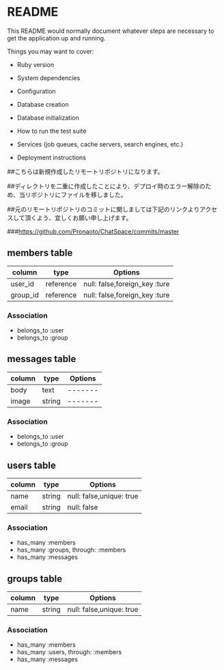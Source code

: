 # README

This README would normally document whatever steps are necessary to get the
application up and running.

Things you may want to cover:

* Ruby version

* System dependencies

* Configuration

* Database creation

* Database initialization

* How to run the test suite

* Services (job queues, cache servers, search engines, etc.)

* Deployment instructions

##こちらは新規作成したリモートリポジトリになります。

##ディレクトリを二重に作成したことにより、デプロイ時のエラー解除のため、当リポジトリにファイルを移しました。

##元のリモートリポジトリのコミットに関しましては下記のリンクよりアクセスして頂くよう、宜しくお願い申し上げます。

###https://github.com/Pronaoto/ChatSpace/commits/master




## members table
|column|type|Options|
|------|----|-------|
|user_id|reference|null: false,foreign_key :ture|
|group_id|reference|null: false,foreign_key :ture|

### Association
- belongs_to :user
- belongs_to :group

## messages table
|column|type|Options|
|------|----|-------|
|body|text|-------|
|image|string|-------|

### Association
- belongs_to :user
- belongs_to :group

## users table
|column|type|Options|
|------|----|-------|
|name|string|null: false,unique: true|
|email|string|null: false|

### Association
- has_many :members
- has_many :groups, through: :members
- has_many :messages

## groups table
|column|type|Options|
|------|----|-------|
|name|string|null: false,unique: true|

### Association
- has_many :members
- has_many :users, through: :members
- has_many :messages











